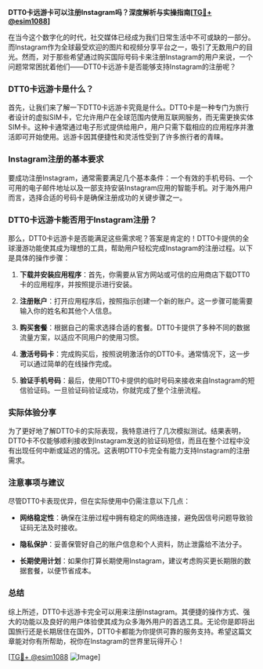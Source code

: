 **DTT0卡远游卡可以注册Instagram吗？深度解析与实操指南[[TG💪+ @esim1088](https://t.me/s/esim1088)]**

在当今这个数字化的时代，社交媒体已经成为我们日常生活中不可或缺的一部分。而Instagram作为全球最受欢迎的图片和视频分享平台之一，吸引了无数用户的目光。然而，对于那些希望通过购买国际号码卡来注册Instagram的用户来说，一个问题常常困扰着他们——DTT0卡远游卡是否能够支持Instagram的注册呢？

### DTT0卡远游卡是什么？

首先，让我们来了解一下DTT0卡远游卡究竟是什么。DTT0卡是一种专门为旅行者设计的虚拟SIM卡，它允许用户在全球范围内使用互联网服务，而无需更换实体SIM卡。这种卡通常通过电子形式提供给用户，用户只需下载相应的应用程序并激活即可开始使用。远游卡因其便捷性和灵活性受到了许多旅行者的青睐。

### Instagram注册的基本要求

要成功注册Instagram，通常需要满足几个基本条件：一个有效的手机号码、一个可用的电子邮件地址以及一部支持安装Instagram应用的智能手机。对于海外用户而言，选择合适的号码卡是确保注册成功的关键步骤之一。

### DTT0卡远游卡能否用于Instagram注册？

那么，DTT0卡远游卡是否能满足这些需求呢？答案是肯定的！DTT0卡提供的全球漫游功能使其成为理想的工具，帮助用户轻松完成Instagram的注册过程。以下是具体的操作步骤：

1. **下载并安装应用程序**：首先，你需要从官方网站或可信的应用商店下载DTT0卡的应用程序，并按照提示进行安装。
   
2. **注册账户**：打开应用程序后，按照指示创建一个新的账户。这一步骤可能需要输入你的姓名和其他个人信息。

3. **购买套餐**：根据自己的需求选择合适的套餐。DTT0卡提供了多种不同的数据流量方案，以适应不同用户的使用习惯。

4. **激活号码卡**：完成购买后，按照说明激活你的DTT0卡。通常情况下，这一步可以通过简单的在线操作完成。

5. **验证手机号码**：最后，使用DTT0卡提供的临时号码来接收来自Instagram的短信验证码。一旦验证码验证成功，你就完成了整个注册流程。

### 实际体验分享

为了更好地了解DTT0卡的实际表现，我特意进行了几次模拟测试。结果表明，DTT0卡不仅能够顺利接收到Instagram发送的验证码短信，而且在整个过程中没有出现任何中断或延迟的情况。这表明DTT0卡完全有能力支持Instagram的注册需求。

### 注意事项与建议

尽管DTT0卡表现优异，但在实际使用中仍需注意以下几点：

- **网络稳定性**：确保在注册过程中拥有稳定的网络连接，避免因信号问题导致验证码无法及时接收。
  
- **隐私保护**：妥善保管好自己的账户信息和个人资料，防止泄露给不法分子。

- **长期使用计划**：如果你打算长期使用Instagram，建议考虑购买更长期限的数据套餐，以便节省成本。

### 总结

综上所述，DTT0卡远游卡完全可以用来注册Instagram。其便捷的操作方式、强大的功能以及良好的用户体验使其成为众多海外用户的首选工具。无论你是即将出国旅行还是长期居住在国外，DTT0卡都能为你提供可靠的服务支持。希望这篇文章能对你有所帮助，祝你在Instagram的世界里玩得开心！

[[TG💪+ @esim1088](https://t.me/s/esim1088) ![Image](https://i.postimg.cc/4NQfJmqS/Snipaste-2025-05-13-00-14-12.png)]